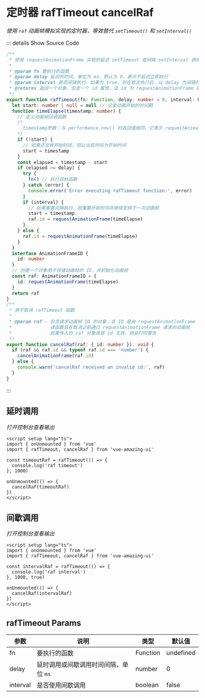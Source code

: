 # 定时器 rafTimeout cancelRaf

<BackTop />
<Watermark fullscreen content="Vue Amazing UI" />

*使用 `raf` 动画帧模拟实现的定时器，等效替代 `setTimeout()` 和 `setInterval()`*

::: details Show Source Code

```ts
/**
 * 使用 requestAnimationFrame 实现的延迟 setTimeout 或间隔 setInterval 调用函数
 *
 * @param fn 要执行的函数
 * @param delay 延迟的时间，单位为 ms，默认为 0，表示不延迟立即执行
 * @param interval 是否间隔执行，如果为 true，则在首次执行后，以 delay 为间隔持续执行
 * @returns 返回一个对象，包含一个 id 属性，该 id 为 requestAnimationFrame 的调用 ID，可用于取消动画帧
 */
export function rafTimeout(fn: Function, delay: number = 0, interval: boolean = false): object {
  let start: number | null = null // 记录动画开始的时间戳
  function timeElapse(timestamp: number) {
    // 定义动画帧回调函数
    /*
      timestamp参数：与 performance.now() 的返回值相同，它表示 requestAnimationFrame() 开始去执行回调函数的时刻
    */
    if (!start) {
      // 如果还没有开始时间，则以当前时间为开始时间
      start = timestamp
    }
    const elapsed = timestamp - start
    if (elapsed >= delay) {
      try {
        fn() // 执行目标函数
      } catch (error) {
        console.error('Error executing rafTimeout function:', error)
      }
      if (interval) {
        // 如果需要间隔执行，则重置开始时间并继续安排下一次动画帧
        start = timestamp
        raf.id = requestAnimationFrame(timeElapse)
      }
    } else {
      raf.id = requestAnimationFrame(timeElapse)
    }
  }
  interface AnimationFrameID {
    id: number
  }
  // 创建一个对象用于存储动画帧的 ID，并初始化动画帧
  const raf: AnimationFrameID = {
    id: requestAnimationFrame(timeElapse)
  }
  return raf
}
/**
 * 用于取消 rafTimeout 函数
 *
 * @param raf - 包含请求动画帧 ID 的对象；该 ID 是由 requestAnimationFrame 返回的
 *              该函数旨在取消之前通过 requestAnimationFrame 请求的动画帧
 *              如果传入的 raf 对象或其 id 无效，则会打印警告
 */
export function cancelRaf(raf: { id: number }): void {
  if (raf && raf.id && typeof raf.id === 'number') {
    cancelAnimationFrame(raf.id)
  } else {
    console.warn('cancelRaf received an invalid id:', raf)
  }
}
```

:::

<script setup lang="ts">
import { onUnmounted } from 'vue'
import { rafTimeout, cancelRaf } from 'vue-amazing-ui'

const timeoutRaf = rafTimeout(() => {
  console.log('raf timeout')
}, 1000)

const intervalRaf = rafTimeout(() => {
  console.log('raf interval')
}, 1000, true)
onUnmounted(() => {
  cancelRaf(timeoutRaf)
  cancelRaf(intervalRaf)
})
</script>

## 延时调用

*打开控制台查看输出*

```vue
<script setup lang="ts">
import { onUnmounted } from 'vue'
import { rafTimeout, cancelRaf } from 'vue-amazing-ui'

const timeoutRaf = rafTimeout(() => {
  console.log('raf timeout')
}, 1000)

onUnmounted(() => {
  cancelRaf(timeoutRaf)
})
</script>
```

## 间歇调用

*打开控制台查看输出*

```vue
<script setup lang="ts">
import { onUnmounted } from 'vue'
import { rafTimeout, cancelRaf } from 'vue-amazing-ui'

const intervalRaf = rafTimeout(() => {
  console.log('raf interval')
}, 1000, true)

onUnmounted(() => {
  cancelRaf(intervalRaf)
})
</script>
```

## rafTimeout Params

参数 | 说明 | 类型 | 默认值
-- | -- | -- | --
fn | 要执行的函数 | Function | undefined
delay | 延时调用或间歇调用时间间隔，单位 `ms` | number | 0
interval | 是否使用间歇调用 | boolean | false
